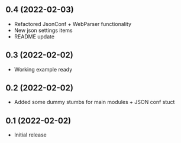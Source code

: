 0.4 (2022-02-03)
----------------

- Refactored JsonConf + WebParser functionality
- New json settings items
- README update

0.3 (2022-02-02)
----------------

- Working example ready

0.2 (2022-02-02)
----------------

- Added some dummy stumbs for main modules + JSON conf stuct

0.1 (2022-02-02)
----------------

- Initial release
